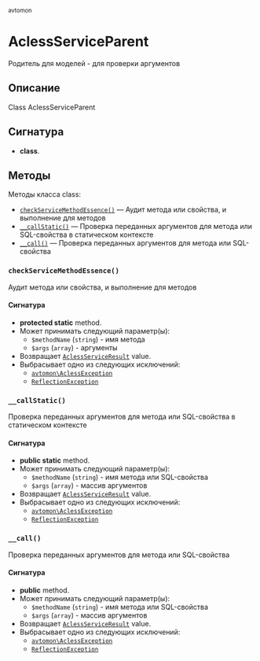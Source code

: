 <small>avtomon</small>

AclessServiceParent
=================

Родитель для моделей - для проверки аргументов

Описание
-----------

Class AclessServiceParent

Сигнатура
---------

- **class**.

Методы
-------

Методы класса class:

- [`checkServiceMethodEssence()`](#checkServiceMethodEssence) &mdash; Аудит метода или свойства, и выполнение для методов
- [`__callStatic()`](#__callStatic) &mdash; Проверка переданных аргументов для метода или SQL-свойства в статическом контексте
- [`__call()`](#__call) &mdash; Проверка переданных аргументов для метода или SQL-свойства

### `checkServiceMethodEssence()` <a name="checkServiceMethodEssence"></a>

Аудит метода или свойства, и выполнение для методов

#### Сигнатура

- **protected static** method.
- Может принимать следующий параметр(ы):
    - `$methodName` (`string`) - имя метода
    - `$args` (`array`) - аргументы
- Возвращает [`AclessServiceResult`](../avtomon/AclessServiceResult.md) value.
- Выбрасывает одно из следующих исключений:
    - [`avtomon\AclessException`](../avtomon/AclessException.md)
    - [`ReflectionException`](http://php.net/class.ReflectionException)

### `__callStatic()` <a name="__callStatic"></a>

Проверка переданных аргументов для метода или SQL-свойства в статическом контексте

#### Сигнатура

- **public static** method.
- Может принимать следующий параметр(ы):
    - `$methodName` (`string`) - имя метода или SQL-свойства
    - `$args` (`array`) - массив аргументов
- Возвращает [`AclessServiceResult`](../avtomon/AclessServiceResult.md) value.
- Выбрасывает одно из следующих исключений:
    - [`avtomon\AclessException`](../avtomon/AclessException.md)
    - [`ReflectionException`](http://php.net/class.ReflectionException)

### `__call()` <a name="__call"></a>

Проверка переданных аргументов для метода или SQL-свойства

#### Сигнатура

- **public** method.
- Может принимать следующий параметр(ы):
    - `$methodName` (`string`) - имя метода или SQL-свойства
    - `$args` (`array`) - массив аргументов
- Возвращает [`AclessServiceResult`](../avtomon/AclessServiceResult.md) value.
- Выбрасывает одно из следующих исключений:
    - [`avtomon\AclessException`](../avtomon/AclessException.md)
    - [`ReflectionException`](http://php.net/class.ReflectionException)

